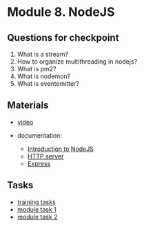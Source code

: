 # Module 8. NodeJS

## Questions for checkpoint

1. What is a stream?
2. How to organize multithreading in nodejs?
3. What is pm2?
4. What is nodemon?
5. What is eventemitter?


## Materials

- [video](https://github.com/alex-trofimova/short-track-next-gen/blob/main/8-nodejs/video-info/video-info.md)

- documentation: 
    - [Introduction to NodeJS](https://nodejs.dev/en/learn/)
    - [HTTP server](https://nodejs.dev/en/learn/build-an-http-server/)
    - [Express](https://expressjs.com/)
    
    
    
    

## Tasks

- [training tasks](https://github.com/alex-trofimova/short-track-next-gen/blob/main/8-node8js/training-tasks/http.md)
- [module task 1](https://github.com/rolling-scopes-school/RS-Short-Track/wiki/7.--json2csv)
- [module task 2](https://github.com/rolling-scopes-school/RS-Short-Track/wiki/8.-Autocomplete-Backend) 